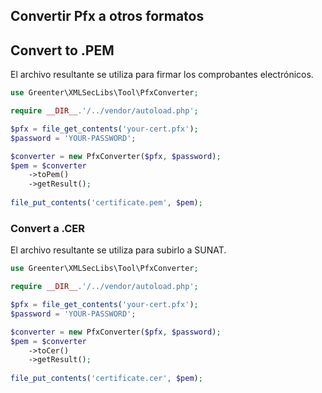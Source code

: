 ## Convertir Pfx a otros formatos

## Convert to .PEM
El archivo resultante se utiliza para firmar los comprobantes electrónicos.
```php
use Greenter\XMLSecLibs\Tool\PfxConverter;

require __DIR__.'/../vendor/autoload.php';

$pfx = file_get_contents('your-cert.pfx');
$password = 'YOUR-PASSWORD';

$converter = new PfxConverter($pfx, $password);
$pem = $converter
    ->toPem()
    ->getResult();
    
file_put_contents('certificate.pem', $pem);
```

### Convert a .CER
El archivo resultante se utiliza para subirlo a SUNAT.
```php
use Greenter\XMLSecLibs\Tool\PfxConverter;

require __DIR__.'/../vendor/autoload.php';

$pfx = file_get_contents('your-cert.pfx');
$password = 'YOUR-PASSWORD';

$converter = new PfxConverter($pfx, $password);
$pem = $converter
    ->toCer()
    ->getResult();
    
file_put_contents('certificate.cer', $pem);
```